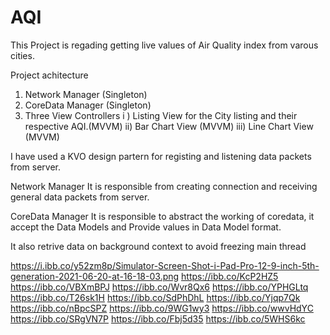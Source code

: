 # AQI
This Project is regading getting live values of Air Quality index from varous cities.


Project achitecture
1. Network Manager (Singleton)
2. CoreData Manager (Singleton)
3. Three View Controllers
        i ) Listing View for the City listing and their respective AQI.(MVVM)
        ii) Bar Chart View (MVVM)
        iii) Line Chart View (MVVM)
        


I have used a KVO design partern for registing and listening data packets from server.

Network Manager 
It is responsible from creating connection and receiving general data packets from server.


CoreData Manager
It is responsible to abstract the working of coredata, it accept the Data Models and Provide values in Data Model format.

It also retrive data on background context to avoid freezing main thread



https://i.ibb.co/y52zm8p/Simulator-Screen-Shot-i-Pad-Pro-12-9-inch-5th-generation-2021-06-20-at-16-18-03.png
https://ibb.co/KcP2HZ5
https://ibb.co/VBXmBPJ
https://ibb.co/Wvr8Qx6
https://ibb.co/YPHGLtq
https://ibb.co/T26sk1H
https://ibb.co/SdPhDhL
https://ibb.co/Yjqp7Qk
https://ibb.co/nBpcSPZ
https://ibb.co/9WG1wy3
https://ibb.co/wwvHdYC
https://ibb.co/SRgVN7P
https://ibb.co/Fbj5d35
https://ibb.co/5WHS6kc
